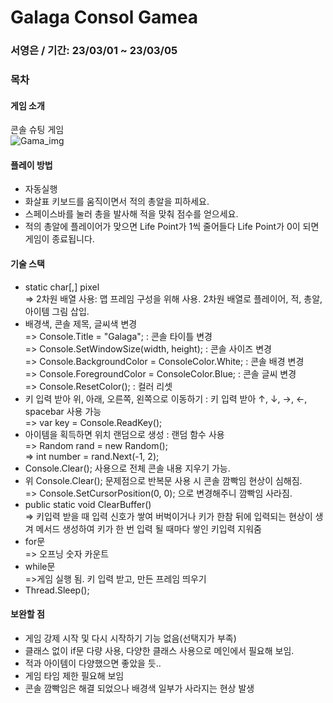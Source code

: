 # Galaga Consol Gamea

### 서영은 / 기간: 23/03/01 ~ 23/03/05

### 목차

#### 게임 소개
콘솔 슈팅 게임 \
![Gama_img](https://user-images.githubusercontent.com/123847823/222946273-4bb1943f-c4f6-4835-a694-7c8972b24371.png)

#### 플레이 방법 
- 자동실행
- 화살표 키보드를 움직이면서 적의 총알을 피하세요.
- 스페이스바를 눌러 총을 발사해 적을 맞춰 점수를 얻으세요.
- 적의 총알에 플레이어가 맞으면 Life Point가 1씩 줄어들다 Life Point가 0이 되면 게임이 종료됩니다.

#### 기술 스택
- static char[,] pixel \
=> 2차원 배열 사용: 맵 프레임 구성을 위해 사용. 2차원 배열로 플레이어, 적, 총알, 아이템 그림 삽입.
- 배경색, 콘솔 제목, 글씨색 변경 \
=> Console.Title = "Galaga"; : 콘솔 타이틀 변경 \
=> Console.SetWindowSize(width, height); : 콘솔 사이즈 변경 \
=> Console.BackgroundColor = ConsoleColor.White; : 콘솔 배경 변경 \
=> Console.ForegroundColor = ConsoleColor.Blue; : 콘솔 글씨 변경 \
=> Console.ResetColor(); : 컬러 리셋 
- 키 입력 받아 위, 아래, 오른쪽, 왼쪽으로 이동하기 : 키 입력 받아 ↑, ↓, →, ←, spacebar 사용 가능 \
=> var key = Console.ReadKey();
- 아이템을 획득하면 위치 랜덤으로 생성 : 랜덤 함수 사용 \
=> Random rand = new Random(); \
=> int number = rand.Next(-1, 2);
- Console.Clear(); 사용으로 전체 콘솔 내용 지우기 가능. 
- 위 Console.Clear(); 문제점으로 반복문 사용 시 콘솔 깜빡임 현상이 심해짐. \
=> Console.SetCursorPosition(0, 0); 으로 변경해주니 깜빡임 사라짐. 
- public static void ClearBuffer() \
=> 키입력 받을 때 입력 신호가 쌓여 버벅이거나 키가 한참 뒤에 입력되는 현상이 생겨 메서드 생성하여 키가 한 번 입력 될 때마다 쌓인 키입력 지워줌
- for문 \
=> 오프닝 숫자 카운트
- while문 \
=>게임 실행 됨. 키 입력 받고, 만든 프레임 띄우기
- Thread.Sleep();

#### 보완할 점
- 게임 강제 시작 및 다시 시작하기 기능 없음(선택지가 부족)
- 클래스 없이 if문 다량 사용, 다양한 클래스 사용으로 메인에서 필요해 보임.
- 적과 아이템이 다양했으면 좋았을 듯..
- 게임 타임 제한 필요해 보임
- 콘솔 깜빡임은 해결 되었으나 배경색 일부가 사라지는 현상 발생
